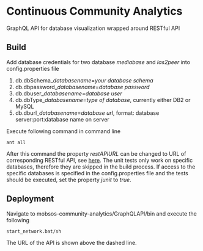 # Continuous Community Analytics

GraphQL API for database visualization wrapped around RESTful API

## Build
Add database credentials for two database *mediabase* and *las2peer* into config.properties file

1. db.dbSchema_*databasename*=*your database schema*
2. db.dbpassword_*databasename*=*database password*
3. db.dbuser_*databasename*=*database user*
4. db.dbType_*databasename*=*type of database*, currently either DB2 or MySQL
5. db.dburl_*databasename*=*database url*, format: database server:port:database name on server

Execute following command in command line

    ant all

After this command the property *restAPIURL* can be changed to URL of corresponding RESTful API, see [here](https://github.com/rwth-acis/mobsos-community-analytics/tree/master/RESTAPI).
The unit tests only work on specific databases, therefore they are skipped in the build process. If access to the specific databases is specified in the config.properties file and the tests should be executed, set the property *junit* to *true*.

## Deployment
Navigate to mobsos-community-analytics/GraphQLAPI/bin and execute the following

	start_network.bat/sh
	
The URL of the API is shown above the dashed line.
    
